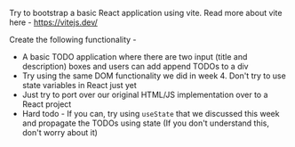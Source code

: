 Try to bootstrap a basic React application using vite.
Read more about vite here - https://vitejs.dev/

Create the following functionality -

- A basic TODO application where there are two input (title and description) boxes and users can add append TODOs to a div
- Try using the same DOM functionality we did in week 4. Don't try to use state variables in React just yet
- Just try to port over our original HTML/JS implementation over to a React project
- Hard todo - If you can, try using `useState` that we discussed this week and propagate the TODOs using state (If you don't understand this, don't worry about it)
